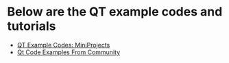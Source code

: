 # Below are the QT example codes and tutorials

- [QT Example Codes: MiniProjects](https://doc.qt.io/qt-6/qtexamplesandtutorials.html)
- [Qt Code Examples From Community]()
